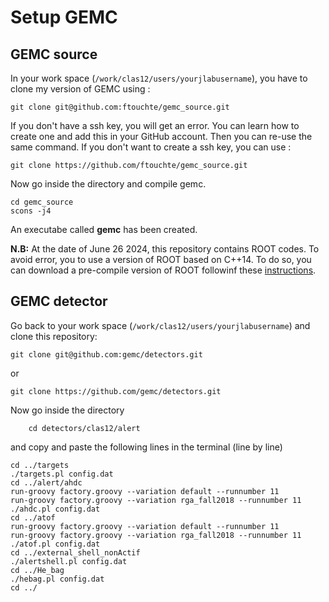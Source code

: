 # Setup GEMC

## GEMC source

In your work space (`/work/clas12/users/yourjlabusername`), you have to clone my version of GEMC using :

``` shell 
git clone git@github.com:ftouchte/gemc_source.git
```

If you don't have a ssh key, you will get an error. You can learn how to create one and add this in your GitHub account. Then you can re-use the same command. If you don't want to create a ssh key, you can use :

``` shell
git clone https://github.com/ftouchte/gemc_source.git
```

Now go inside the directory and compile gemc.

``` shell
cd gemc_source
scons -j4
```

An executabe called **gemc** has been created. 

**N.B:** At the date of June 26 2024, this repository contains ROOT codes. To avoid error, you to use a version of ROOT based on C++14. To do so, you can download a pre-compile version of ROOT followinf these [instructions](https://root.cern/install/#download-a-pre-compiled-binary-distribution).

<!-- You have to correct right access, you just source this version :

``` shell
source /w/hallb-scshelf2102/clas12/users/touchte/root/bin/thisroot.csh
``` -->

## GEMC detector

Go back to your work space (`/work/clas12/users/yourjlabusername`) and clone this repository:

``` shell
git clone git@github.com:gemc/detectors.git
```
or 

``` shell
git clone https://github.com/gemc/detectors.git
```

Now go inside the directory 

``` shell
    cd detectors/clas12/alert
```

and copy and paste the following lines in the terminal (line by line)

``` shell
cd ../targets
./targets.pl config.dat
cd ../alert/ahdc
run-groovy factory.groovy --variation default --runnumber 11
run-groovy factory.groovy --variation rga_fall2018 --runnumber 11
./ahdc.pl config.dat
cd ../atof
run-groovy factory.groovy --variation default --runnumber 11
run-groovy factory.groovy --variation rga_fall2018 --runnumber 11
./atof.pl config.dat
cd ../external_shell_nonActif
./alertshell.pl config.dat
cd ../He_bag
./hebag.pl config.dat
cd ../ 
```